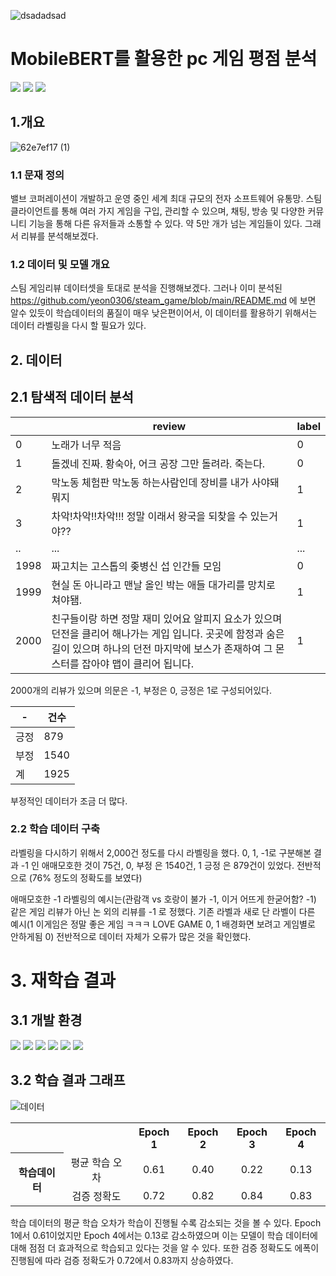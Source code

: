 ![dsadadsad](https://github.com/user-attachments/assets/1eb39734-7933-413a-8f11-a6e5421c4566)

# MobileBERT를 활용한 pc 게임 평점 분석

<img src="https://img.shields.io/badge/pytorch-%23EE4C2C.svg?&style=for-the-badge&logo=pytorch&logoColor=white" /> <img src="https://img.shields.io/badge/pycharm-%23000000.svg?&style=for-the-badge&logo=pycharm&logoColor=white" />
<img src="https://img.shields.io/badge/python-%233776AB.svg?&style=for-the-badge&logo=python&logoColor=white" />

## 1.개요

![62e7ef17 (1)](https://github.com/user-attachments/assets/efed0641-5065-43e9-90cd-3ee948610948)

### 1.1 문재 정의

밸브 코퍼레이션이 개발하고 운영 중인 세계 최대 규모의 전자 소프트웨어 유통망.
스팀 클라이언트를 통해 여러 가지 게임을 구입, 관리할 수 있으며, 채팅, 방송 및 다양한 커뮤니티 기능을 통해 다른 유저들과 소통할 수 있다. 약 5만 개가 넘는 게임들이 있다. 그래서 리뷰를 분석해보겠다.

### 1.2 데이터 및 모델 개요 

스팀 게임리뷰 데이터셋을 토대로 분석을 진행해보겠다. 그러나 이미 분석된 https://github.com/yeon0306/steam_game/blob/main/README.md 에 보면 알수 있듯이 학습데이터의 품질이 매우 낮은편이어서, 이 데이터를 활용하기 위해서는 데이터 라벨링을 다시 할 필요가 있다.

## 2. 데이터

## 2.1 탐색적 데이터 분석 

| | review |label|
|-|----------|---|
|0|노래가 너무 적음|0|
|1|돌겠네 진짜. 황숙아, 어크 공장 그만 돌려라. 죽는다.|0|
|2|막노동 체험판 막노동 하는사람인데 장비를 내가 사야돼 뭐지|1|
|3|차악!차악!!차악!!! 정말 이래서 왕국을 되찾을 수 있는거야??|1|
|..|...|...|...|
|1998|짜고치는 고스톱의 좆병신 섭 인간들 모임|0|
|1999|현실 돈 아니라고 맨날 올인 박는 애들 대가리를 망치로 쳐야됌.|1|
|2000|친구들이랑 하면 정말 재미 있어요 알피지 요소가 있으며 던전을 클리어 해나가는 게입 입니다. 곳곳에 함정과 숨은길이 있으며 하나의 던전 마지막에 보스가 존재하여 그 몬스터를 잡아야 맵이 클리어 됩니다.|1|

2000개의 리뷰가 있으며 의문은 -1, 부정은 0, 긍정은 1로 구성되어있다.

|-|건수|
|-|----|
|긍정|879|
|부정|1540|
|계|1925|

부정적인 데이터가 조금 더 많다.

### 2.2 학습 데이터 구축
라벨링을 다시하기 위해서 2,000건 정도를 다시 라벨링을 했다. 0, 1, -1로 구분해본 결과 -1 인 애매모호한 것이 75건, 0, 부정 은 1540건, 1 긍정 은 879건이 있었다. 전반적으로 (76% 정도의 정확도를 보였다)

애매모호한 -1 라벨링의 예시는(관람객 vs 호랑이 불가	-1, 이거 어뜨게 한굳어함?	-1) 같은 게임 리뷰가 아닌 논 외의 리뷰를 -1 로 정했다.
기존 라벨과 새로 단 라벨이 다른 예시(1	이게임은 정말 좋은 게임 ㅋㅋㅋ LOVE GAME	0,  1	배경화면 보려고 게임별로 안하게됨	0)
전반적으로 데이터 자체가 오류가 많은 것을 확인했다.



# 3. 재학습 결과

## 3.1 개발 환경
<img src="https://img.shields.io/badge/pycharm-000000?style=flat-square&logo=pycharm&logoColor=white"/> <img src="https://img.shields.io/badge/Python-3776AB?style=flat-square&logo=Python&logoColor=white"/> <img src="https://img.shields.io/badge/torch-EE4C2C?style=flat-square&logo=pytorch&logoColor=white"/> <img src="https://img.shields.io/badge/pandas-150458?style=flat-square&logo=pandas&logoColor=white"/> <img src="https://img.shields.io/badge/numpy-013243?style=flat-square&logo=numpy&logoColor=white"/> <img src="https://img.shields.io/badge/transformers-81c147?style=flat-square&logo=transformers&logoColor=white"/>

## 3.2 학습 결과 그래프

![데이터](https://github.com/user-attachments/assets/819b14e7-9239-4b9a-a0e4-d550e96ff594)

<table>
  <tr align="center"><th></th><th></th><th>Epoch 1</th><th>Epoch 2</th><th>Epoch 3</th><th>Epoch 4</th></tr>
  <tr align="center"><th rowspan="2">학습데이터</th><td>평균 학습 오차</td><td>0.61</td><td>0.40</td><td>0.22</td><td>0.13</td></tr>
  <tr align="center"><td>검증 정확도</td><td>0.72</td><td>0.82</td><td>0.84</td><td>0.83</td></tr>
</table>

학습 데이터의 평균 학습 오차가 학습이 진행될 수록 감소되는 것을 볼 수 있다. Epoch 1에서 0.61이었지만 Epoch 4에서는 0.13로 감소하였으며 이는 모델이 학습 데이터에 대해 점점 더 효과적으로 학습되고 있다는 것을 알 수 있다. 
또한 검증 정확도도 에폭이 진행됨에 따라 검증 정확도가 0.72에서 0.83까지 상승하였다.


